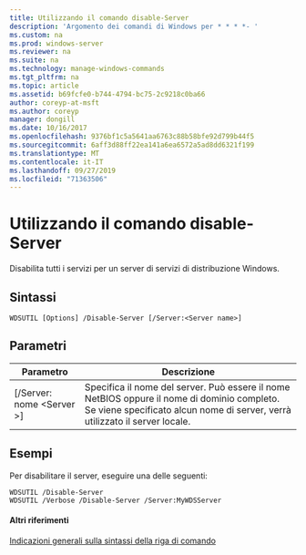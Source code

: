 ```yaml
---
title: Utilizzando il comando disable-Server
description: 'Argomento dei comandi di Windows per * * * *- '
ms.custom: na
ms.prod: windows-server
ms.reviewer: na
ms.suite: na
ms.technology: manage-windows-commands
ms.tgt_pltfrm: na
ms.topic: article
ms.assetid: b69fcfe0-b744-4794-bc75-2c9218c0ba66
author: coreyp-at-msft
ms.author: coreyp
manager: dongill
ms.date: 10/16/2017
ms.openlocfilehash: 9376bf1c5a5641aa6763c88b58bfe92d799b44f5
ms.sourcegitcommit: 6aff3d88ff22ea141a6ea6572a5ad8dd6321f199
ms.translationtype: MT
ms.contentlocale: it-IT
ms.lasthandoff: 09/27/2019
ms.locfileid: "71363506"
---
```

# <a name="using-the-disable-server-command"></a>Utilizzando il comando disable-Server



Disabilita tutti i servizi per un server di servizi di distribuzione Windows.

## <a name="syntax"></a>Sintassi

```
WDSUTIL [Options] /Disable-Server [/Server:<Server name>]
```

## <a name="parameters"></a>Parametri

|Parametro|Descrizione|
|---------|-----------|
|[/Server: nome \<Server >]|Specifica il nome del server. Può essere il nome NetBIOS oppure il nome di dominio completo. Se viene specificato alcun nome di server, verrà utilizzato il server locale.|

## <a name="BKMK_examples"></a>Esempi

Per disabilitare il server, eseguire una delle seguenti:
```
WDSUTIL /Disable-Server
WDSUTIL /Verbose /Disable-Server /Server:MyWDSServer
```

#### <a name="additional-references"></a>Altri riferimenti

[Indicazioni generali sulla sintassi della riga di comando](command-line-syntax-key.md)

